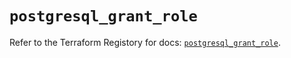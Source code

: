 # `postgresql_grant_role`

Refer to the Terraform Registory for docs: [`postgresql_grant_role`](https://registry.terraform.io/providers/cyrilgdn/postgresql/1.20.0/docs/resources/grant_role).
